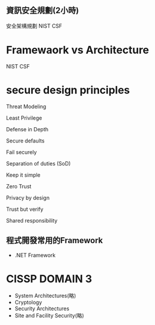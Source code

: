 ## 資訊安全規劃(2小時)
安全架構規劃
NIST CSF

# Framewaork vs Architecture
NIST CSF

# secure design principles
Threat Modeling 

Least Privilege 

Defense in Depth 

Secure defaults 

Fail securely 

Separation of duties (SoD) 

Keep it simple 

Zero Trust 

Privacy by design 

Trust but verify 

Shared responsibility 

## 程式開發常用的Framework
- .NET Framework

# CISSP DOMAIN 3
- System Architectures(略)
- Cryptology
- Security Architectures
- Site and Facility Security(略)
